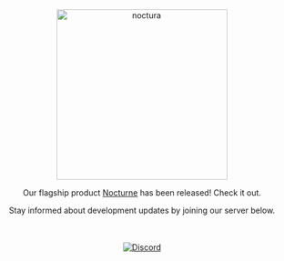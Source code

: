 
<div align="center">
<img src="https://media.discordapp.net/attachments/1165659118581854371/1195909551518658591/wrownd_3.png?ex=65b5b490&is=65a33f90&hm=88056d41ad1dfa3e28d538471bf96971f27e2f1f9ad223076b45109a70ab3951&=&format=webp&quality=lossless" alt="noctura" height="300"/>

Our flagship product [Nocturne](https://github.com/wrndxyz/Nocturne) has been released! Check it out.


Stay informed about development updates by joining our server below.
<br>
<br>
<br>

[![Discord](https://invidget.switchblade.xyz/H7JqRwykhk?theme=dark)](https://discord.gg/H7JqRwykhk)
</div>
